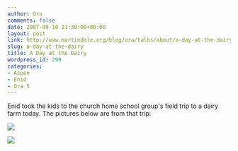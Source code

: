 ```yaml
---
author: Ora
comments: false
date: 2007-09-10 21:30:00+00:00
layout: post
link: http://www.martindale.org/blog/ora/talks/about/a-day-at-the-dairy
slug: a-day-at-the-dairy
title: A Day at the Dairy
wordpress_id: 299
categories:
- Aspen
- Enid
- Ora 5
---
```


Enid took the kids to the church home school group's field trip to a dairy farm today. The pictures below are from that trip:  
  
[![](http://farm2.static.flickr.com/1080/1357828181_39216ae17f.jpg)](http://www.flickr.com/photos/26719362@N00/1357828181/)  
  
[![](http://farm2.static.flickr.com/1055/1357827999_3a93cb8160.jpg)](http://www.flickr.com/photos/26719362@N00/1357827999/)
